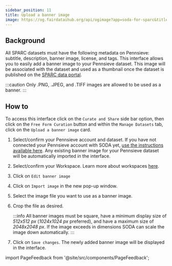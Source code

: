 ```yaml
---
sidebar_position: 11
title: Upload a banner image
image: https://og.fairdataihub.org/api/ogimage?app=soda-for-sparc&title=Upload%20a%20banner%20image&description=Manage%20Dataset
---
```


## Background

All SPARC datasets must have the following metadata on Pennsieve: subtitle, description, banner image, license, and tags. This interface allows you to easily add a banner image to your Pennsieve dataset. This image will be associated with the dataset and used as a thumbnail once the dataset is published on the [SPARC data portal](https://sparc.science/).

:::caution
Only .PNG, .JPEG, and .TIFF images are allowed to be used as a banner.
:::

## How to

To access this interface click on the `Curate and Share` side bar option, then click on the `Free Form Curation` button and within the `Manage Datasets` tab, click on the `Upload a banner image` card.

1. Select/confirm your Pennsieve account and dataset. If you have not connected your Pennsieve account with SODA yet, [use the instructions available here](./connect-your-pennsieve-account-with-soda). Any existing banner image for your Pennsieve dataset will be automatically imported in the interface.
2. Select/confirm your Workspace. Learn more about workspaces [here](../../how-to/how-to-use-workspaces.md).
3. Click on `Edit banner image`
4. Click on `Import image` in the new pop-up window.
5. Select the image file you want to use as a banner image.
6. Crop the file as desired.

   :::info
   All banner images must be square, have a minimum display size of _512x512 px_ (_1024x1024 px_ preferred), and have a maximum size of _2048x2048 px_.
   If the image exceeds in dimensions SODA can scale the image down automatically.
   :::

7. Click on `Save changes`. The newly added banner image will be displayed in the interface.

<!-- ![](https://github.com/fairdataihub/SODA-for-SPARC/blob/main/docs/documentation/Manage-datasets/Add-metadata/banner-image.gif?raw=true) -->

import PageFeedback from '@site/src/components/PageFeedback';

<PageFeedback />
